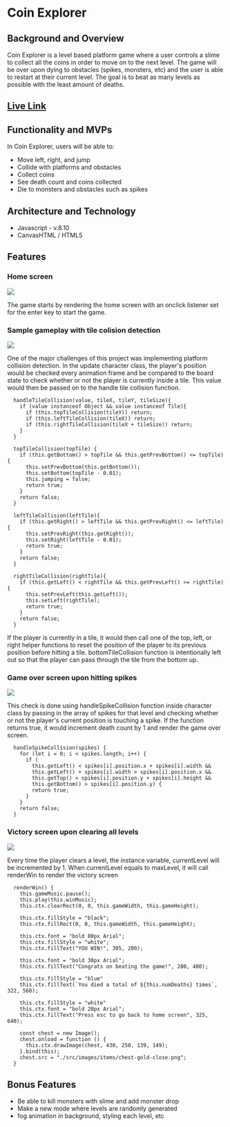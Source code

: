 
# Coin Explorer

## Background and Overview

Coin Explorer is a level based platform game where a user controls a slime to collect all the coins in order to move on to the next level. The game will be over upon dying to obstacles (spikes, monsters, etc) and the user is able to restart at their current level. The goal is to beat as many levels as possible with the least amount of deaths.

## [Live Link](https://chenq7.github.io/CoinExplorer/)

## Functionality and MVPs

In Coin Explorer, users will be able to:
* Move left, right, and jump
* Collide with platforms and obstacles
* Collect coins
* See death count and coins collected
* Die to monsters and obstacles such as spikes 

## Architecture and Technology

* Javascript - v.8.10
* CanvasHTML / HTML5

## Features

### Home screen
![](src/images/home_screen.png)

The game starts by rendering the home screen with an onclick listener set for the enter key to start the game.

### Sample gameplay with tile colision detection
![](src/gifs/gameplay.gif)

One of the major challenges of this project was implementing platform collision detection. In the update character class, the player's position would be checked every animation frame and be compared to the board state to check whether or not the player is currently inside a tile. This value would then be passed on to the handle tile collision function.

```
  handleTileCollision(value, tileX, tileY, tileSize){
    if (value instanceof Object && value instanceof Tile){
      if (this.topTileCollision(tileY)) return;
      if (this.leftTileCollision(tileX)) return;
      if (this.rightTileCollision(tileX + tileSize)) return;
    }
  }

  topTileCollision(topTile) {
    if (this.getBottom() > topTile && this.getPrevBottom() <= topTile) {
      this.setPrevBottom(this.getBottom());
      this.setBottom(topTile - 0.01);
      this.jumping = false;
      return true;
    }
    return false;
  }

  leftTileCollision(leftTile){
    if (this.getRight() > leftTile && this.getPrevRight() <= leftTile){
      this.setPrevRight(this.getRight());
      this.setRight(leftTile - 0.01);
      return true; 
    }
    return false;
  }

  rightTileCollision(rightTile){
    if (this.getLeft() < rightTile && this.getPrevLeft() >= rightTile){
      this.setPrevLeft(this.getLeft());
      this.setLeft(rightTile);
      return true;
    }
    return false;
  }
```
If the player is currently in a tile, it would then call one of the top, left, or right helper functions to reset the position of the player to its previous position before hitting a tile. bottomTileCollision function is intentionally left out so that the player can pass through the tile from the bottom up. 

### Game over screen upon hitting spikes
![](src/gifs/game_over.gif)

This check is done using handleSpikeCollision function inside character class by passing in the array of spikes for that level and checking whether or not the player's current position is touching a spike. If the function returns true, it would increment death count by 1 and render the game over screen.

```
  handleSpikeCollision(spikes) {
    for (let i = 0; i < spikes.length; i++) {
      if (
        this.getLeft() < spikes[i].position.x + spikes[i].width &&
        this.getLeft() + spikes[i].width > spikes[i].position.x &&
        this.getTop() < spikes[i].position.y + spikes[i].height &&
        this.getBottom() > spikes[i].position.y) {
        return true;
      }
    }
    return false;
  }
```

### Victory screen upon clearing all levels
![](src/gifs/victory_screen.gif)

Every time the player clears a level, the instance variable, currentLevel will be incremented by 1. When currentLevel equals to maxLevel, it will call renderWin to render the victory screen

```
  renderWin() {
    this.gameMusic.pause();
    this.play(this.winMusic);
    this.ctx.clearRect(0, 0, this.gameWidth, this.gameHeight);

    this.ctx.fillStyle = "black";
    this.ctx.fillRect(0, 0, this.gameWidth, this.gameHeight);

    this.ctx.font = "bold 80px Arial";
    this.ctx.fillStyle = "white";
    this.ctx.fillText("YOU WIN!", 305, 200);

    this.ctx.font = "bold 30px Arial";
    this.ctx.fillText("Congrats on beating the game!", 280, 480);

    this.ctx.fillStyle = "blue"
    this.ctx.fillText(`You died a total of ${this.numDeaths} times`, 322, 560);
    
    this.ctx.fillStyle = "white"
    this.ctx.font = "bold 20px Arial";
    this.ctx.fillText("Press esc to go back to home screen", 325, 640);

    const chest = new Image();
    chest.onload = function () {
      this.ctx.drawImage(chest, 430, 250, 139, 149);
    }.bind(this);
    chest.src = "./src/images/items/chest-gold-close.png";
  }
```

## Bonus Features

* Be able to kill monsters with slime and add monster drop
* Make a new mode where levels are randomly generated
* fog animation in background, styling each level, etc
